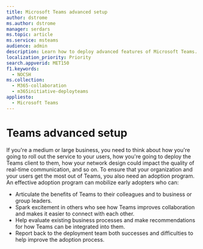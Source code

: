 ```yaml
---
title: Microsoft Teams advanced setup
author: dstrome
ms.author: dstrome
manager: serdars
ms.topic: article
ms.service: msteams
audience: admin
description: Learn how to deploy advanced features of Microsoft Teams.
localization_priority: Priority
search.appverid: MET150
f1.keywords:
  - NOCSH
ms.collection: 
  - M365-collaboration
  - m365initiative-deployteams
appliesto: 
  - Microsoft Teams
---
```


# Teams advanced setup

If you're a medium or large business, you need to think about how you're going to roll out the service to your users, how you're going to deploy the Teams client to them, how your network design could impact the quality of real-time communication, and so on. To ensure that your organization and your users get the most out of Teams, you also need an adoption program. An effective adoption program can mobilize early adopters who can:

- Articulate the benefits of Teams to their colleagues and to business or group leaders.
- Spark excitement in others who see how Teams improves collaboration and makes it easier to connect with each other.
- Help evaluate existing business processes and make recommendations for how Teams can be integrated into them.
- Report back to the deployment team both successes and difficulties to help improve the adoption process.

